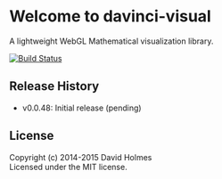 # Welcome to davinci-visual

A lightweight WebGL Mathematical visualization library.

[![Build Status](https://travis-ci.org/geometryzen/davinci-visual.png)](https://travis-ci.org/geometryzen/davinci-visual)

## Release History
* v0.0.48: Initial release (pending)

## License
Copyright (c) 2014-2015 David Holmes  
Licensed under the MIT license.

